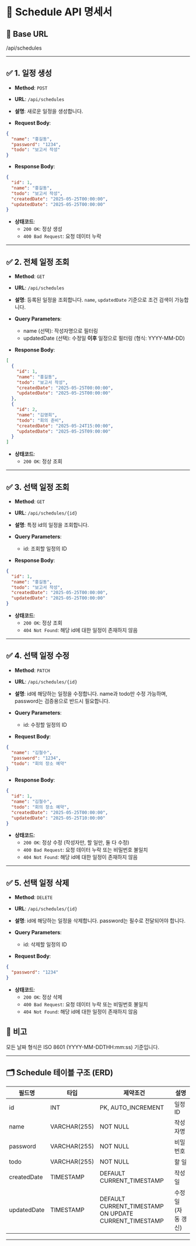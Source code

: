 # 📌 Schedule API 명세서

## 🔗 Base URL
/api/schedules

---

## ✅ 1. 일정 생성
- **Method**: `POST`
- **URL**: `/api/schedules`
- **설명**: 새로운 일정을 생성합니다.

- **Request Body**:
```json
{
  "name": "홍길동",
  "password": "1234",
  "todo": "보고서 작성"
}
```

- **Response Body**:
```json
{
  "id": 1,
  "name": "홍길동",
  "todo": "보고서 작성",
  "createdDate": "2025-05-25T00:00:00",
  "updatedDate": "2025-05-25T00:00:00"
}
```

- **상태코드**:
  - `200 OK`: 정상 생성
  - `400 Bad Request`: 요청 데이터 누락

---
## ✅ 2. 전체 일정 조회
- **Method**: `GET`
- **URL**: `/api/schedules`
- **설명**: 등록된 일정을 조회합니다. `name`, `updatedDate` 기준으로 조건 검색이 가능합니다.

- **Query Parameters**:
  - name (선택): 작성자명으로 필터링
  - updatedDate (선택): 수정일 **이후** 일정으로 필터링 (형식: YYYY-MM-DD)

- **Response Body**:
``` json
[
  {
    "id": 1,
    "name": "홍길동",
    "todo": "보고서 작성",
    "createdDate": "2025-05-25T00:00:00",
    "updatedDate": "2025-05-25T00:00:00"
  },
  {
    "id": 2,
    "name": "김영희",
    "todo": "회의 준비",
    "createdDate": "2025-05-24T15:00:00",
    "updatedDate": "2025-05-25T09:00:00"
  }
]
```

- **상태코드**:
  - `200 OK`: 정상 조회

---
## ✅ 3. 선택 일정 조회
- **Method**: `GET`
- **URL**: `/api/schedules/{id}`
- **설명**: 특정 id의 일정을 조회합니다.

- **Query Parameters**:
    - id: 조회할 일정의 ID

- **Response Body**:
``` json
{
  "id": 1,
  "name": "홍길동",
  "todo": "보고서 작성",
  "createdDate": "2025-05-25T00:00:00",
  "updatedDate": "2025-05-25T00:00:00"
}
```

- **상태코드**:
  - `200 OK`: 정상 조회
  - `404 Not Found`: 해당 id에 대한 일정이 존재하지 않음

---
## ✅ 4. 선택 일정 수정
- **Method**: `PATCH`
- **URL**: `/api/schedules/{id}`
- **설명**: id에 해당하는 일정을 수정합니다. name과 todo만 수정 가능하며, password는 검증용으로 반드시 필요합니다.

- **Query Parameters**:
  - id: 수정할 일정의 ID

- **Request Body**:

```json
{
  "name": "김철수",
  "password": "1234",
  "todo": "회의 장소 예약"
}
```

- **Response Body**:
```json
{
  "id": 1,
  "name": "김철수",
  "todo": "회의 장소 예약",
  "createdDate": "2025-05-25T00:00:00",
  "updatedDate": "2025-05-25T10:00:00"
}
```

- **상태코드**:
  - `200 OK`: 정상 수정 (작성자만, 할 일만, 둘 다 수정)
  - `400 Bad Request`: 요청 데이터 누락 또는 비밀번호 불일치
  - `404 Not Found`: 해당 id에 대한 일정이 존재하지 않음

---
## ✅ 5. 선택 일정 삭제
- **Method**: `DELETE`
- **URL**: `/api/schedules/{id}`
- **설명**: id에 해당하는 일정을 삭제합니다. password는 필수로 전달되어야 합니다.

- **Query Parameters**:
    - id: 삭제할 일정의 ID

- **Request Body**:
```json
{
  "password": "1234"
}
```

- **상태코드**:
    - `200 OK`: 정상 삭제
    - `400 Bad Request`: 요청 데이터 누락 또는 비밀번호 불일치
    - `404 Not Found`: 해당 id에 대한 일정이 존재하지 않음


## 📝 비고
모든 날짜 형식은 ISO 8601 (YYYY-MM-DDTHH:mm:ss) 기준입니다.

---
## 🗂️ Schedule 테이블 구조 (ERD)

| 필드명        | 타입         | 제약조건                      | 설명         |
|---------------|--------------|-------------------------------|--------------|
| id            | INT          | PK, AUTO_INCREMENT            | 일정 ID      |
| name          | VARCHAR(255) | NOT NULL                      | 작성자명      |
| password      | VARCHAR(255) | NOT NULL                      | 비밀번호      |
| todo          | VARCHAR(255) | NOT NULL                      | 할 일         |
| createdDate   | TIMESTAMP    | DEFAULT CURRENT_TIMESTAMP     | 작성일        |
| updatedDate   | TIMESTAMP    | DEFAULT CURRENT_TIMESTAMP<br>ON UPDATE CURRENT_TIMESTAMP | 수정일(자동 갱신) |

---
